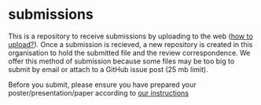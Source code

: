 # submissions
This is a repository to receive submissions by uploading to the web ([how to upload?](https://help.github.com/articles/adding-a-file-to-a-repository/)). Once a submission is recieved, a new repository is created in this organisation to hold the submitted file and the review correspondence. We offer this method of submission because some files may be too big to submit by email or attach to a GitHub issue post (25 mb limit). 

Before you submit, please ensure you have prepared your poster/presentation/paper according to [our instructions](https://github.com/uwescience-open-badges/about/blob/master/README.md#how-do-i-get-a-badge)
